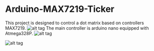 # Arduino-MAX7219-Ticker
This project is designed to control a dot matrix based on controllers MAX7219.
![alt tag](https://github.com/Thermazote/Arduino-MAX7219-Ticker/raw/develop/Pics/MAX7219_8x32LED.jpg)
The main controller is arduino nano equipped with Atmega328P.
![alt tag](https://github.com/Thermazote/Arduino-MAX7219-Ticker/raw/develop/Pics/Arduino_NANO.jpg)

![alt tag](https://github.com/Thermazote/Arduino-MAX7219-Ticker/raw/develop/Pics/App_LOGO.png)